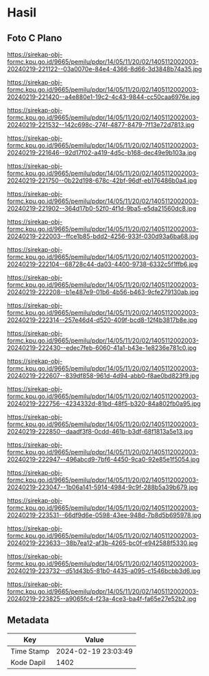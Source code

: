 # Hasil

## Foto C Plano

https://sirekap-obj-formc.kpu.go.id/9665/pemilu/pdpr/14/05/11/20/02/1405112002003-20240219-221122--03a0070e-84e4-4366-8d66-3d3848b74a35.jpg

https://sirekap-obj-formc.kpu.go.id/9665/pemilu/pdpr/14/05/11/20/02/1405112002003-20240219-221420--a4e880e1-19c2-4c43-9844-cc50caa6976e.jpg

https://sirekap-obj-formc.kpu.go.id/9665/pemilu/pdpr/14/05/11/20/02/1405112002003-20240219-221532--142c698c-274f-4877-8479-7f13e72d7813.jpg

https://sirekap-obj-formc.kpu.go.id/9665/pemilu/pdpr/14/05/11/20/02/1405112002003-20240219-221646--92d17f02-a419-4d5c-b168-dec49e9b103a.jpg

https://sirekap-obj-formc.kpu.go.id/9665/pemilu/pdpr/14/05/11/20/02/1405112002003-20240219-221750--0b22d198-678c-42bf-96df-eb176486b0a4.jpg

https://sirekap-obj-formc.kpu.go.id/9665/pemilu/pdpr/14/05/11/20/02/1405112002003-20240219-221902--364d17b0-52f0-4f1d-9ba5-e5da21560dc8.jpg

https://sirekap-obj-formc.kpu.go.id/9665/pemilu/pdpr/14/05/11/20/02/1405112002003-20240219-222003--ffce1b85-bdd2-4256-933f-030d93a6ba68.jpg

https://sirekap-obj-formc.kpu.go.id/9665/pemilu/pdpr/14/05/11/20/02/1405112002003-20240219-222104--68728c44-da03-4400-9738-6332c5f1ffb6.jpg

https://sirekap-obj-formc.kpu.go.id/9665/pemilu/pdpr/14/05/11/20/02/1405112002003-20240219-222208--b1e487e9-01b6-4b56-b463-9cfe279130ab.jpg

https://sirekap-obj-formc.kpu.go.id/9665/pemilu/pdpr/14/05/11/20/02/1405112002003-20240219-222314--257e46d4-d520-409f-bcd8-12f4b3817b8e.jpg

https://sirekap-obj-formc.kpu.go.id/9665/pemilu/pdpr/14/05/11/20/02/1405112002003-20240219-222430--edec7feb-6060-41a1-b43e-1e8236e781c0.jpg

https://sirekap-obj-formc.kpu.go.id/9665/pemilu/pdpr/14/05/11/20/02/1405112002003-20240219-222607--839df858-961d-4d94-abb0-f8ae0bd823f9.jpg

https://sirekap-obj-formc.kpu.go.id/9665/pemilu/pdpr/14/05/11/20/02/1405112002003-20240219-222756--4234332d-81bd-48f5-b320-84a802fb0a95.jpg

https://sirekap-obj-formc.kpu.go.id/9665/pemilu/pdpr/14/05/11/20/02/1405112002003-20240219-222850--daadf3f8-0cdd-461b-b3df-68f1813a5e13.jpg

https://sirekap-obj-formc.kpu.go.id/9665/pemilu/pdpr/14/05/11/20/02/1405112002003-20240219-222947--496abcd9-7bf6-4450-9ca0-92e85e1f5054.jpg

https://sirekap-obj-formc.kpu.go.id/9665/pemilu/pdpr/14/05/11/20/02/1405112002003-20240219-223047--1b06a141-5914-4984-9c9f-288b5a39b679.jpg

https://sirekap-obj-formc.kpu.go.id/9665/pemilu/pdpr/14/05/11/20/02/1405112002003-20240219-223531--66df9d6e-0598-43ee-948d-7b8d5b695978.jpg

https://sirekap-obj-formc.kpu.go.id/9665/pemilu/pdpr/14/05/11/20/02/1405112002003-20240219-223633--38b7ea12-af3b-4265-bc0f-e942588f5330.jpg

https://sirekap-obj-formc.kpu.go.id/9665/pemilu/pdpr/14/05/11/20/02/1405112002003-20240219-223732--d51d43b5-81b0-4435-a095-c1546bcbb3d6.jpg

https://sirekap-obj-formc.kpu.go.id/9665/pemilu/pdpr/14/05/11/20/02/1405112002003-20240219-223825--a9065fc4-f23a-4ce3-ba4f-fa65e27e52b2.jpg


## Metadata

| Key        | Value               |
| ---------- | ------------------- |
| Time Stamp | 2024-02-19 23:03:49 |
| Kode Dapil | 1402                |



